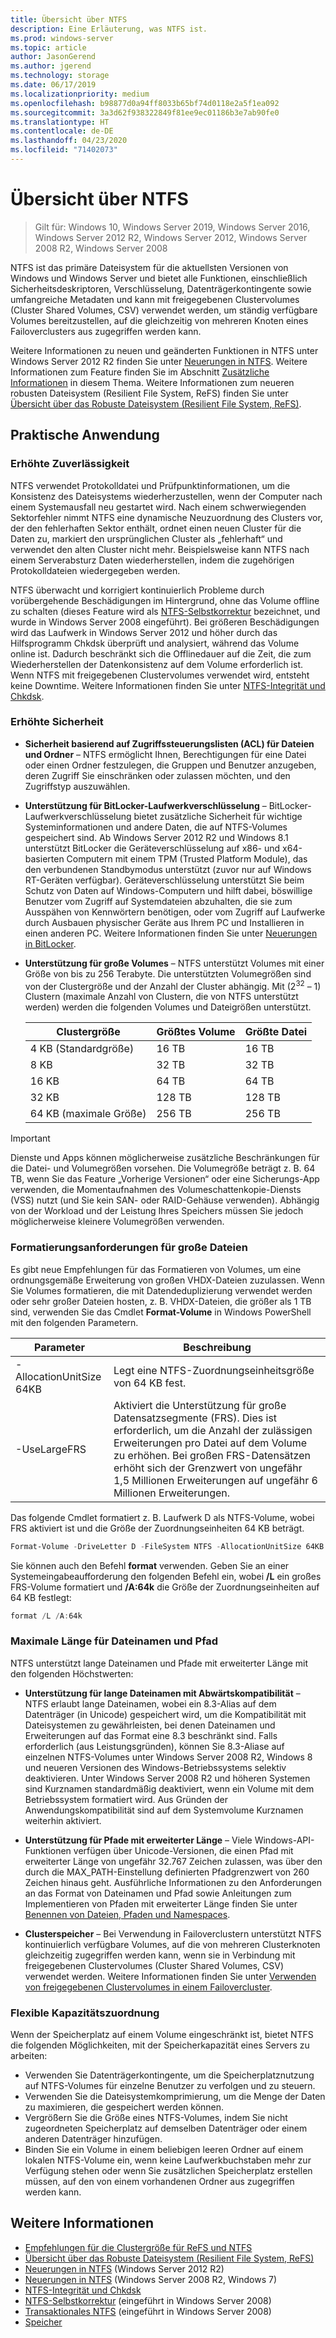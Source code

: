 ```yaml
---
title: Übersicht über NTFS
description: Eine Erläuterung, was NTFS ist.
ms.prod: windows-server
ms.topic: article
author: JasonGerend
ms.author: jgerend
ms.technology: storage
ms.date: 06/17/2019
ms.localizationpriority: medium
ms.openlocfilehash: b98877d0a94ff8033b65bf74d0118e2a5f1ea092
ms.sourcegitcommit: 3a3d62f938322849f81ee9ec01186b3e7ab90fe0
ms.translationtype: HT
ms.contentlocale: de-DE
ms.lasthandoff: 04/23/2020
ms.locfileid: "71402073"
---
```

# <a name="ntfs-overview"></a>Übersicht über NTFS

>Gilt für: Windows 10, Windows Server 2019, Windows Server 2016, Windows Server 2012 R2, Windows Server 2012, Windows Server 2008 R2, Windows Server 2008

NTFS ist das primäre Dateisystem für die aktuellsten Versionen von Windows und Windows Server und bietet alle Funktionen, einschließlich Sicherheitsdeskriptoren, Verschlüsselung, Datenträgerkontingente sowie umfangreiche Metadaten und kann mit freigegebenen Clustervolumes (Cluster Shared Volumes, CSV) verwendet werden, um ständig verfügbare Volumes bereitzustellen, auf die gleichzeitig von mehreren Knoten eines Failoverclusters aus zugegriffen werden kann.

Weitere Informationen zu neuen und geänderten Funktionen in NTFS unter Windows Server 2012 R2 finden Sie unter [Neuerungen in NTFS](https://docs.microsoft.com/previous-versions/windows/it-pro/windows-server-2012-r2-and-2012/dn466520(v%3dws.11)). Weitere Informationen zum Feature finden Sie im Abschnitt [Zusätzliche Informationen](#additional-information) in diesem Thema. Weitere Informationen zum neueren robusten Dateisystem (Resilient File System, ReFS) finden Sie unter [Übersicht über das Robuste Dateisystem (Resilient File System, ReFS)](../refs/refs-overview.md).

## <a name="practical-applications"></a>Praktische Anwendung

### <a name="increased-reliability"></a>Erhöhte Zuverlässigkeit

NTFS verwendet Protokolldatei und Prüfpunktinformationen, um die Konsistenz des Dateisystems wiederherzustellen, wenn der Computer nach einem Systemausfall neu gestartet wird. Nach einem schwerwiegenden Sektorfehler nimmt NTFS eine dynamische Neuzuordnung des Clusters vor, der den fehlerhaften Sektor enthält, ordnet einen neuen Cluster für die Daten zu, markiert den ursprünglichen Cluster als „fehlerhaft“ und verwendet den alten Cluster nicht mehr. Beispielsweise kann NTFS nach einem Serverabsturz Daten wiederherstellen, indem die zugehörigen Protokolldateien wiedergegeben werden.

NTFS überwacht und korrigiert kontinuierlich Probleme durch vorübergehende Beschädigungen im Hintergrund, ohne das Volume offline zu schalten (dieses Feature wird als [NTFS-Selbstkorrektur](https://docs.microsoft.com/previous-versions/windows/it-pro/windows-server-2008-R2-and-2008/cc771388(v=ws.10)) bezeichnet, und wurde in Windows Server 2008 eingeführt). Bei größeren Beschädigungen wird das Laufwerk in Windows Server 2012 und höher durch das Hilfsprogramm Chkdsk überprüft und analysiert, während das Volume online ist. Dadurch beschränkt sich die Offlinedauer auf die Zeit, die zum Wiederherstellen der Datenkonsistenz auf dem Volume erforderlich ist. Wenn NTFS mit freigegebenen Clustervolumes verwendet wird, entsteht keine Downtime. Weitere Informationen finden Sie unter [NTFS-Integrität und Chkdsk](https://docs.microsoft.com/previous-versions/windows/it-pro/windows-server-2012-r2-and-2012/hh831536(v%3dws.11)).

### <a name="increased-security"></a>Erhöhte Sicherheit

- **Sicherheit basierend auf Zugriffssteuerungslisten (ACL) für Dateien und Ordner** – NTFS ermöglicht Ihnen, Berechtigungen für eine Datei oder einen Ordner festzulegen, die Gruppen und Benutzer anzugeben, deren Zugriff Sie einschränken oder zulassen möchten, und den Zugriffstyp auszuwählen.

- **Unterstützung für BitLocker-Laufwerkverschlüsselung** – BitLocker-Laufwerkverschlüsselung bietet zusätzliche Sicherheit für wichtige Systeminformationen und andere Daten, die auf NTFS-Volumes gespeichert sind. Ab Windows Server 2012 R2 und Windows 8.1 unterstützt BitLocker die Geräteverschlüsselung auf x86- und x64-basierten Computern mit einem TPM (Trusted Platform Module), das den verbundenen Standbymodus unterstützt (zuvor nur auf Windows RT-Geräten verfügbar). Geräteverschlüsselung unterstützt Sie beim Schutz von Daten auf Windows-Computern und hilft dabei, böswillige Benutzer vom Zugriff auf Systemdateien abzuhalten, die sie zum Ausspähen von Kennwörtern benötigen, oder vom Zugriff auf Laufwerke durch Ausbauen physischer Geräte aus Ihrem PC und Installieren in einen anderen PC. Weitere Informationen finden Sie unter [Neuerungen in BitLocker](https://docs.microsoft.com/previous-versions/windows/it-pro/windows-server-2012-r2-and-2012/dn306081(v%3dws.11)).

- **Unterstützung für große Volumes** – NTFS unterstützt Volumes mit einer Größe von bis zu 256 Terabyte. Die unterstützten Volumegrößen sind von der Clustergröße und der Anzahl der Cluster abhängig. Mit (2<sup>32</sup> – 1) Clustern (maximale Anzahl von Clustern, die von NTFS unterstützt werden) werden die folgenden Volumes und Dateigrößen unterstützt.

  |Clustergröße|Größtes Volume|Größte Datei|
  |---|---|---|
  |4 KB (Standardgröße)|16 TB|16 TB|
  |8 KB|32 TB|32 TB|
  |16 KB|64 TB|64 TB|
  |32 KB|128 TB|128 TB|
  |64 KB (maximale Größe)|256 TB|256 TB|

>[!IMPORTANT]
>Dienste und Apps können möglicherweise zusätzliche Beschränkungen für die Datei- und Volumegrößen vorsehen. Die Volumegröße beträgt z. B. 64 TB, wenn Sie das Feature „Vorherige Versionen“ oder eine Sicherungs-App verwenden, die Momentaufnahmen des Volumeschattenkopie-Diensts (VSS) nutzt (und Sie kein SAN- oder RAID-Gehäuse verwenden). Abhängig von der Workload und der Leistung Ihres Speichers müssen Sie jedoch möglicherweise kleinere Volumegrößen verwenden.

### <a name="formatting-requirements-for-large-files"></a>Formatierungsanforderungen für große Dateien

Es gibt neue Empfehlungen für das Formatieren von Volumes, um eine ordnungsgemäße Erweiterung von großen VHDX-Dateien zuzulassen. Wenn Sie Volumes formatieren, die mit Datendeduplizierung verwendet werden oder sehr großer Dateien hosten, z. B. VHDX-Dateien, die größer als 1 TB sind, verwenden Sie das Cmdlet **Format-Volume** in Windows PowerShell mit den folgenden Parametern.

|Parameter|Beschreibung|
|---|---|
|-AllocationUnitSize 64KB|Legt eine NTFS-Zuordnungseinheitsgröße von 64 KB fest.|
|-UseLargeFRS|Aktiviert die Unterstützung für große Datensatzsegmente (FRS). Dies ist erforderlich, um die Anzahl der zulässigen Erweiterungen pro Datei auf dem Volume zu erhöhen. Bei großen FRS-Datensätzen erhöht sich der Grenzwert von ungefähr 1,5 Millionen Erweiterungen auf ungefähr 6 Millionen Erweiterungen.|

Das folgende Cmdlet formatiert z. B. Laufwerk D als NTFS-Volume, wobei FRS aktiviert ist und die Größe der Zuordnungseinheiten 64 KB beträgt.

```PowerShell
Format-Volume -DriveLetter D -FileSystem NTFS -AllocationUnitSize 64KB -UseLargeFRS
```

Sie können auch den Befehl **format** verwenden. Geben Sie an einer Systemeingabeaufforderung den folgenden Befehl ein, wobei **/L** ein großes FRS-Volume formatiert und **/A:64k** die Größe der Zuordnungseinheiten auf 64 KB festlegt:

```PowerShell
format /L /A:64k
```

### <a name="maximum-file-name-and-path"></a>Maximale Länge für Dateinamen und Pfad

NTFS unterstützt lange Dateinamen und Pfade mit erweiterter Länge mit den folgenden Höchstwerten:

- **Unterstützung für lange Dateinamen mit Abwärtskompatibilität** – NTFS erlaubt lange Dateinamen, wobei ein 8.3-Alias auf dem Datenträger (in Unicode) gespeichert wird, um die Kompatibilität mit Dateisystemen zu gewährleisten, bei denen Dateinamen und Erweiterungen auf das Format eine 8.3 beschränkt sind. Falls erforderlich (aus Leistungsgründen), können Sie 8.3-Aliase auf einzelnen NTFS-Volumes unter Windows Server 2008 R2, Windows 8 und neueren Versionen des Windows-Betriebssystems selektiv deaktivieren.
  Unter Windows Server 2008 R2 und höheren Systemen sind Kurznamen standardmäßig deaktiviert, wenn ein Volume mit dem Betriebssystem formatiert wird. Aus Gründen der Anwendungskompatibilität sind auf dem Systemvolume Kurznamen weiterhin aktiviert.

- **Unterstützung für Pfade mit erweiterter Länge** – Viele Windows-API-Funktionen verfügen über Unicode-Versionen, die einen Pfad mit erweiterter Länge von ungefähr 32.767 Zeichen zulassen, was über den durch die MAX\_PATH-Einstellung definierten Pfadgrenzwert von 260 Zeichen hinaus geht. Ausführliche Informationen zu den Anforderungen an das Format von Dateinamen und Pfad sowie Anleitungen zum Implementieren von Pfaden mit erweiterter Länge finden Sie unter [Benennen von Dateien, Pfaden und Namespaces](https://msdn.microsoft.com/library/windows/desktop/aa365247).

- **Clusterspeicher** – Bei Verwendung in Failoverclustern unterstützt NTFS kontinuierlich verfügbare Volumes, auf die von mehreren Clusterknoten gleichzeitig zugegriffen werden kann, wenn sie in Verbindung mit freigegebenen Clustervolumes (Cluster Shared Volumes, CSV) verwendet werden. Weitere Informationen finden Sie unter [Verwenden von freigegebenen Clustervolumes in einem Failovercluster](../../failover-clustering/failover-cluster-csvs.md).

### <a name="flexible-allocation-of-capacity"></a>Flexible Kapazitätszuordnung

Wenn der Speicherplatz auf einem Volume eingeschränkt ist, bietet NTFS die folgenden Möglichkeiten, mit der Speicherkapazität eines Servers zu arbeiten:

- Verwenden Sie Datenträgerkontingente, um die Speicherplatznutzung auf NTFS-Volumes für einzelne Benutzer zu verfolgen und zu steuern.
- Verwenden Sie die Dateisystemkomprimierung, um die Menge der Daten zu maximieren, die gespeichert werden können.
- Vergrößern Sie die Größe eines NTFS-Volumes, indem Sie nicht zugeordneten Speicherplatz auf demselben Datenträger oder einem anderen Datenträger hinzufügen.
- Binden Sie ein Volume in einem beliebigen leeren Ordner auf einem lokalen NTFS-Volume ein, wenn keine Laufwerkbuchstaben mehr zur Verfügung stehen oder wenn Sie zusätzlichen Speicherplatz erstellen müssen, auf den von einem vorhandenen Ordner aus zugegriffen werden kann.

## <a name="additional-information"></a>Weitere Informationen

- [Empfehlungen für die Clustergröße für ReFS und NTFS](https://techcommunity.microsoft.com/t5/Storage-at-Microsoft/Cluster-size-recommendations-for-ReFS-and-NTFS/ba-p/425960)
- [Übersicht über das Robuste Dateisystem (Resilient File System, ReFS)](../refs/refs-overview.md)
- [Neuerungen in NTFS](https://docs.microsoft.com/previous-versions/windows/it-pro/windows-server-2012-r2-and-2012/dn466520(v%3dws.11)) (Windows Server 2012 R2)
- [Neuerungen in NTFS](https://docs.microsoft.com/previous-versions/windows/it-pro/windows-server-2008-R2-and-2008/ff383236(v=ws.10)) (Windows Server 2008 R2, Windows 7)
- [NTFS-Integrität und Chkdsk](https://docs.microsoft.com/previous-versions/windows/it-pro/windows-server-2012-r2-and-2012/hh831536(v%3dws.11))
- [NTFS-Selbstkorrektur](https://docs.microsoft.com/previous-versions/windows/it-pro/windows-server-2008-R2-and-2008/cc771388(v=ws.10)) (eingeführt in Windows Server 2008)
- [Transaktionales NTFS](https://docs.microsoft.com/previous-versions/windows/it-pro/windows-server-2008-r2-and-2008/cc730726(v%3dws.10)) (eingeführt in Windows Server 2008)
- [Speicher](../storage.md)